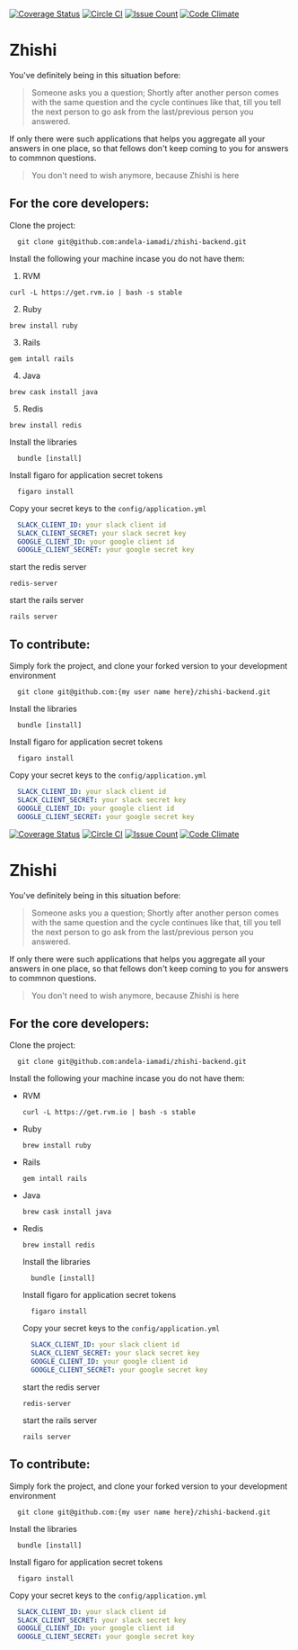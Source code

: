 [![Coverage Status](https://coveralls.io/repos/github/andela-iamadi/zhishi-backend/badge.svg?branch=master)](https://coveralls.io/github/andela-iamadi/zhishi-backend?branch=master) [![Circle CI](https://circleci.com/gh/zhishi-engine/zhishi-backend.svg?style=svg)](https://circleci.com/gh/zhishi-engine/zhishi-backend) [![Issue Count](https://codeclimate.com/github/zhishi-engine/zhishi-backend/badges/issue_count.svg)](https://codeclimate.com/github/zhishi-engine/zhishi-backend) [![Code Climate](https://codeclimate.com/github/zhishi-engine/zhishi-backend/badges/gpa.svg)](https://codeclimate.com/github/zhishi-engine/zhishi-backend)

# Zhishi
You've definitely being in this situation before:
  > Someone asks you a question;
  > Shortly after another person comes with the same question and the cycle
  > continues like that, till you tell the next person to go ask from the last/previous
  > person you answered.

If only there were such applications that helps you aggregate all your answers in one place, so that fellows don't keep coming to you for answers to commnon questions.
  > You don't need to wish anymore, because Zhishi is here

## For the core developers:

  Clone the project:

  ```shell
    git clone git@github.com:andela-iamadi/zhishi-backend.git
  ```

  Install the following your machine incase you do not have them:

1. RVM

  ```
  curl -L https://get.rvm.io | bash -s stable
  ```

2. Ruby
  ```
  brew install ruby
  ```
3. Rails
  ```
  gem intall rails
  ```
4. Java
  ```brew update
  brew cask install java
  ```
5. Redis
  ```
  brew install redis
```  


  Install the libraries
  ```shell
    bundle [install]
  ```


  Install figaro for application secret tokens
  ```shell
    figaro install
  ```

  Copy your secret keys to the `config/application.yml`
  ```yml
    SLACK_CLIENT_ID: your slack client id
    SLACK_CLIENT_SECRET: your slack secret key
    GOOGLE_CLIENT_ID: your google client id
    GOOGLE_CLIENT_SECRET: your google secret key
  ```

  start the redis server
  ```
  redis-server
  ```
  
  start the rails server
  ```
  rails server
  ```



## To contribute:

  Simply fork the project, and clone your forked version to your development environment

  ```shell
    git clone git@github.com:{my user name here}/zhishi-backend.git
  ```

  Install the libraries
  ```shell
    bundle [install]
  ```


  Install figaro for application secret tokens
  ```shell
    figaro install
  ```

  Copy your secret keys to the `config/application.yml`
  ```yml
    SLACK_CLIENT_ID: your slack client id
    SLACK_CLIENT_SECRET: your slack secret key
    GOOGLE_CLIENT_ID: your google client id
    GOOGLE_CLIENT_SECRET: your google secret key
  ```
[![Coverage Status](https://coveralls.io/repos/github/andela-iamadi/zhishi-backend/badge.svg?branch=master)](https://coveralls.io/github/andela-iamadi/zhishi-backend?branch=master) [![Circle CI](https://circleci.com/gh/zhishi-engine/zhishi-backend.svg?style=svg)](https://circleci.com/gh/zhishi-engine/zhishi-backend) [![Issue Count](https://codeclimate.com/github/zhishi-engine/zhishi-backend/badges/issue_count.svg)](https://codeclimate.com/github/zhishi-engine/zhishi-backend) [![Code Climate](https://codeclimate.com/github/zhishi-engine/zhishi-backend/badges/gpa.svg)](https://codeclimate.com/github/zhishi-engine/zhishi-backend)

# Zhishi
You've definitely being in this situation before:
  > Someone asks you a question;
  > Shortly after another person comes with the same question and the cycle
  > continues like that, till you tell the next person to go ask from the last/previous
  > person you answered.

If only there were such applications that helps you aggregate all your answers in one place, so that fellows don't keep coming to you for answers to commnon questions.
  > You don't need to wish anymore, because Zhishi is here

## For the core developers:

  Clone the project:

  ```
    git clone git@github.com:andela-iamadi/zhishi-backend.git
  ```

  Install the following your machine incase you do not have them:

-  RVM
   ```
   curl -L https://get.rvm.io | bash -s stable
   ```

- Ruby
  ```
  brew install ruby
  ```

- Rails
  ```
  gem intall rails
  ```

- Java

  ```brew update
  brew cask install java
  ```

- Redis
  ```
  brew install redis
  ```  


  Install the libraries
  ```shell
    bundle [install]
  ```


  Install figaro for application secret tokens
  ```
    figaro install
  ```

  Copy your secret keys to the `config/application.yml`
  ```yml
    SLACK_CLIENT_ID: your slack client id
    SLACK_CLIENT_SECRET: your slack secret key
    GOOGLE_CLIENT_ID: your google client id
    GOOGLE_CLIENT_SECRET: your google secret key
  ```

  start the redis server
  ```
  redis-server
  ```
  
  start the rails server
  ```
  rails server
  ```



## To contribute:

  Simply fork the project, and clone your forked version to your development environment

  ```shell
    git clone git@github.com:{my user name here}/zhishi-backend.git
  ```

  Install the libraries
  ```shell
    bundle [install]
  ```


  Install figaro for application secret tokens
  ```shell
    figaro install
  ```

  Copy your secret keys to the `config/application.yml`
  ```yml
    SLACK_CLIENT_ID: your slack client id
    SLACK_CLIENT_SECRET: your slack secret key
    GOOGLE_CLIENT_ID: your google client id
    GOOGLE_CLIENT_SECRET: your google secret key
  ```
